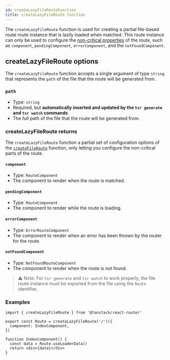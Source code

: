 ```yaml
---
id: createLazyFileRouteFunction
title: createLazyFileRoute function
---
```


The `createLazyFileRoute` function is used for creating a partial file-based route route instance that is lazily loaded when matched. This route instance can only be used to configure the [non-critical properties](./guide/code-splitting#how-does-tanstack-router-split-code) of the route, such as `component`, `pendingComponent`, `errorComponent`, and the `notFoundComponent`.

## createLazyFileRoute options

The `createLazyFileRoute` function accepts a single argument of type `string` that represents the `path` of the file that the route will be generated from.

### `path`

- Type: `string`
- Required, but **automatically inserted and updated by the `tsr generate` and `tsr watch` commands**
- The full path of the file that the route will be generated from.

### createLazyFileRoute returns

The `createLazyFileRoute` function a partial set of configuration options of the [`createFileRoute`](./api/router/createFileRouteFunction) function, only letting you configure the non-critical parts of the route.

#### `component`

- Type: `RouteComponent`
- The component to render when the route is matched.

#### `pendingComponent`

- Type: `RouteComponent`
- The component to render while the route is loading.

#### `errorComponent`

- Type: `ErrorRouteComponent`
- The component to render when an error has been thrown by the router for the route.

#### `notFoundComponent`

- Type: `NotFoundRouteComponent`
- The component to render when the route is not found.

> ⚠️ Note: For `tsr generate` and `tsr watch` to work properly, the file route instance must be exported from the file using the `Route` identifier.

### Examples

```tsx
import { createLazyFileRoute } from '@tanstack/react-router'

export const Route = createLazyFileRoute('/')({
  component: IndexComponent,
})

function IndexComponent() {
  const data = Route.useLoaderData()
  return <div>{data}</div>
}
```
